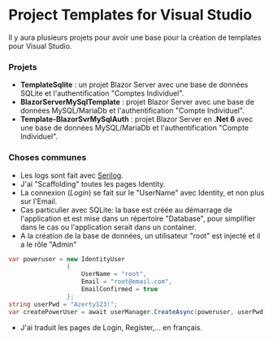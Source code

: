 # Project Templates for Visual Studio

Il y aura plusieurs projets pour avoir une base pour la création de templates pour Visual Studio.

### Projets
- **TemplateSqlite** : un projet Blazor Server avec une base de données SQLite et l'authentification "Comptes Individuel".
- **BlazorServerMySqlTemplate** : projet Blazor Server avec une base de données MySQL/MariaDb et l'authentification "Compte Individuel".
- **Template-BlazorSvrMySqlAuth** : projet Blazor Server en **.Net 6** avec une base de données MySQL/MariaDb et l'authentification "Compte Individuel".

### Choses communes

- Les logs sont fait avec [Serilog](https://serilog.net/).
- J'ai "Scaffolding" toutes les pages Identity.
- La connexion (_Login_) se fait sur le "UserName" avec Identity, et non plus sur l'Email.
- Cas particulier avec SQLite: la base est créée au démarrage de l'application et est mise dans un répertoire "Database", pour simplifier dans le cas ou l'application serait dans un container.  
- A la création de la base de données, un utilisateur "root" est injecté et il a le rôle "Admin"
```csharp
var poweruser = new IdentityUser
                {
                    UserName = "root",
                    Email = "root@email.com",
                    EmailConfirmed = true
                };
string userPwd = "Azerty123!";
var createPowerUser = await userManager.CreateAsync(poweruser, userPwd);
```
- J'ai traduit les pages de Login, Register,... en français.
